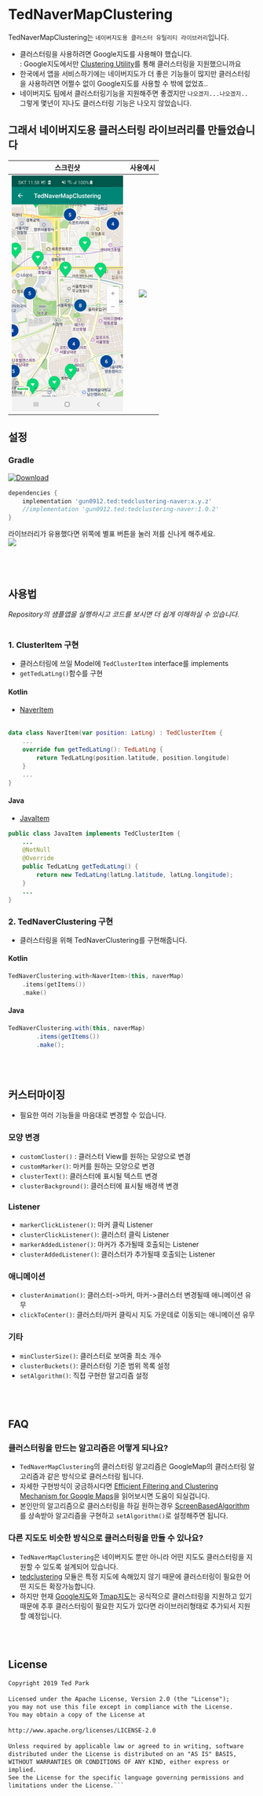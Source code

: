  
# TedNaverMapClustering


TedNaverMapClustering는 `네이버지도용 클러스터 유틸리티 라이브러리`입니다.
- 클러스터링을 사용하려면 Google지도를 사용해야 했습니다.</br>
: Google지도에서만 [Clustering Utility](https://developers.google.com/maps/documentation/android-sdk/utility/marker-clustering)를 통해 클러스터링을 지원했으니까요
- 한국에서 앱을 서비스하기에는 네이버지도가 더 좋은 기능들이 많지만 클러스터링을 사용하려면 어쩔수 없이 Google지도를 사용할 수 밖에 없었죠..
- 네이버지도 팀에서 클러스터링기능을 지원해주면 좋겠지만 `나오겠지...나오겠지..` 그렇게 몇년이 지나도 클러스터링 기능은 나오지 않았습니다.

## 그래서 네이버지도용 클러스터링 라이브러리를 만들었습니다


| 스크린샷                    | 사용예시                                  |
|:------------------------------:|:---------------------------------:|
|![](art/tedNaverClustering.png) |![](art/tedNaverClustering.gif) |


## 설정


### Gradle
[ ![Download](https://api.bintray.com/packages/tkdrnjs0912/maven/tedclustering-naver/images/download.svg) ](https://bintray.com/tkdrnjs0912/maven/tedclustering-naver/_latestVersion)
```gradle
dependencies {
    implementation 'gun0912.ted:tedclustering-naver:x.y.z'
    //implementation 'gun0912.ted:tedclustering-naver:1.0.2'
}

```
라이브러리가 유용했다면 위쪽에 별표 버튼을 눌러 저를 신나게 해주세요. </br>
<img src="https://phaser.io/content/news/2015/09/10000-stars.png" width="200">



</br></br>

## 사용법
*Repository의 샘플앱을 실행하시고 코드를 보시면 더 쉽게 이해하실 수 있습니다.*
</br></br>
### 1. ClusterItem 구현
- 클러스터링에 쓰일 Model에 `TedClusterItem` interface를 implements
- `getTedLatLng()`함수를 구현
#### Kotlin
- [NaverItem](https://github.com/ParkSangGwon/TedNaverMapClustering/blob/master/app/src/main/java/ted/gun0912/clustering/naver/demo/NaverItem.kt)
```kotlin

data class NaverItem(var position: LatLng) : TedClusterItem {
    ...
    override fun getTedLatLng(): TedLatLng {
        return TedLatLng(position.latitude, position.longitude)
    }
    ...
}
```
#### Java
- [JavaItem](https://github.com/ParkSangGwon/TedNaverMapClustering/blob/master/app/src/main/java/ted/gun0912/clustering/naver/demo/JavaItem.java)
```java
public class JavaItem implements TedClusterItem {
    ...
    @NotNull
    @Override
    public TedLatLng getTedLatLng() {
        return new TedLatLng(latLng.latitude, latLng.longitude);
    }
    ...
}
```
### 2. TedNaverClustering 구현
- 클러스터링을 위해 TedNaverClustering를 구현해줍니다.
#### Kotlin
```kotlin
TedNaverClustering.with<NaverItem>(this, naverMap)
    .items(getItems())
    .make()
```
#### Java
```java
TedNaverClustering.with(this, naverMap)
        .items(getItems())
        .make();     
```

</br></br>
## 커스터마이징
- 필요한 여러 기능들을 마음대로 변경할 수 있습니다.

### 모양 변경
* `customCluster()` : 클러스터 View를 원하는 모양으로 변경
* `customMarker()`: 마커를 원하는 모양으로 변경
* `clusterText()`: 클러스터에 표시될 텍스트 변경
* `clusterBackground()`: 클러스터에 표시될 배경색 변경

### Listener
* `markerClickListener()`: 마커 클릭 Listener
* `clusterClickListener()`: 클러스터 클릭 Listener
* `markerAddedListener()`: 마커가 추가될때 호출되는 Listener
* `clusterAddedListener()`: 클러스터가 추가될때 호출되는 Listener

### 애니메이션
* `clusterAnimation()`: 클러스터->마커, 마커->클러스터 변경될때 애니메이션 유무
* `clickToCenter()`: 클러스터/마커 클릭시 지도 가운데로 이동되는 애니메이션 유무

### 기타
* `minClusterSize()`: 클러스터로 보여줄 최소 개수
* `clusterBuckets()`: 클러스터링 기준 범위 목록 설정
* `setAlgorithm()`: 직접 구현한 알고리즘 설정


</br></br>
## FAQ
### 클러스터링을 만드는 알고리즘은 어떻게 되나요?
- `TedNaverMapClustering`의 클러스터링 알고리즘은 GoogleMap의 클러스터링 알고리즘과 같은 방식으로 클러스터링 됩니다.
- 자세한 구현방식이 궁금하시다면 [Efficient Filtering and Clustering Mechanism for Google Maps](http://www.joams.com/uploadfile/2013/0426/20130426033622753.pdf)을 읽어보시면 도움이 되실겁니다.
- 본인만의 알고리즘으로 클러스터링을 하길 원하는경우 [ScreenBasedAlgorithm](https://github.com/ParkSangGwon/TedNaverMapClustering/blob/8e709a1b6238962b4207d2e73db28d3d5941fb5e/tedclustering/src/main/java/ted/gun0912/clustering/clustering/algo/ScreenBasedAlgorithm.kt)를 상속받아 알고리즘을 구현하고 `setAlgorithm()`로 설정해주면 됩니다.

### 다른 지도도 비슷한 방식으로 클러스터링을 만들 수 있나요?
- `TedNaverMapClustering`은 네이버지도 뿐만 아니라 어떤 지도도 클러스터링을 지원할 수 있도록 설계되어 있습니다.
- [tedclustering](https://github.com/ParkSangGwon/TedNaverMapClustering/tree/master/tedclustering) 모듈은 특정 지도에 속해있지 않기 때문에 클러스터링이 필요한 어떤 지도든 확장가능합니다.
- 하지만 현재 [Google지도](https://developers.google.com/maps/documentation/android-sdk/utility/marker-clustering)와 [Tmap지도](http://tmapapi.sktelecom.com/main.html#android/docs/androidDoc.TMapMarkerItem_setEnableClustering)는 공식적으로 클러스터링을 지원하고 있기 때문에 추후 클러스터링이 필요한 지도가 있다면 라이브러리형태로 추가되서 지원할 예정입니다.

</br></br>
## License 
 ```code
Copyright 2019 Ted Park

Licensed under the Apache License, Version 2.0 (the "License");
you may not use this file except in compliance with the License.
You may obtain a copy of the License at

http://www.apache.org/licenses/LICENSE-2.0

Unless required by applicable law or agreed to in writing, software
distributed under the License is distributed on an "AS IS" BASIS,
WITHOUT WARRANTIES OR CONDITIONS OF ANY KIND, either express or implied.
See the License for the specific language governing permissions and
limitations under the License.```
